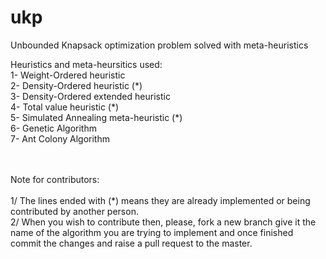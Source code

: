 # ukp
Unbounded Knapsack optimization problem solved with meta-heuristics

Heuristics and meta-heursitics used: <br>
1- Weight-Ordered heuristic \
2- Density-Ordered heuristic (\*)\
3- Density-Ordered extended heuristic \
4- Total value heuristic (\*)\
5- Simulated Annealing meta-heuristic (\*) \
6- Genetic Algorithm \
7- Ant Colony Algorithm

<br><br>
Note for contributors:<br> <br>
1/ The lines ended with (\*) means they are already implemented or being contributed by another person. <br>
2/ When you wish to contribute then, please, fork a new branch give it the name of the algorithm you are trying to implement and once finished commit the changes and raise a pull request to the master.
